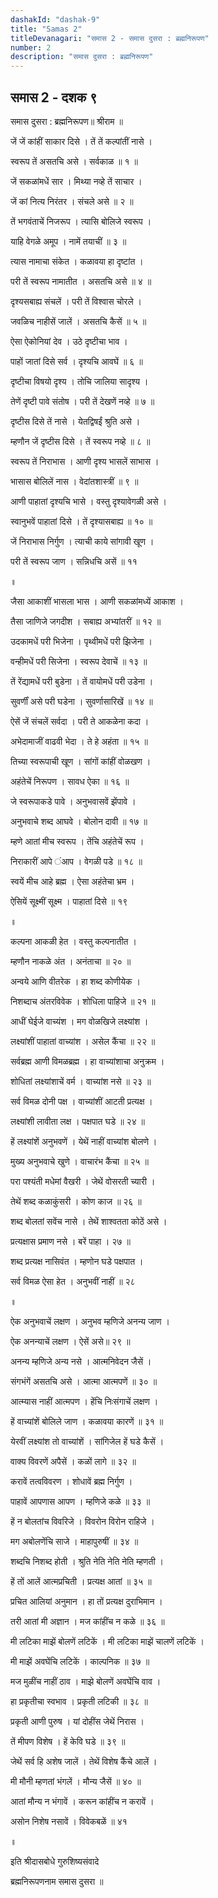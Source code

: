 ```yaml
---
dashakId: "dashak-9"
title: "Samas 2"
titleDevanagari: "समास 2 - समास दुसरा : ब्रह्मनिरूपण"
number: 2
description: "समास दुसरा : ब्रह्मनिरूपण"
---
```


## समास 2 - दशक ९

समास दुसरा : ब्रह्मनिरूपण॥ श्रीराम ॥

जें जें कांहीं साकार दिसे । तें तें कल्पांतीं नासे ।

स्वरूप तें असतचि असे । सर्वकाळ ॥ १ ॥

जें सकळांमधें सार । मिथ्या नव्हे तें साचार ।

जें कां नित्य निरंतर । संचले असे ॥ २ ॥

तें भगवंताचें निजरूप । त्यासि बोलिजे स्वरूप ।

याहि वेगळे अमूप । नामें तयाचीं ॥ ३ ॥

त्यास नामाचा संकेत । कळावया हा दृष्टांत ।

परी तें स्वरूप नामातीत । असतचि असे ॥ ४ ॥

दृश्यसबाह्य संचलें । परी तें विश्वास चोरले ।

जवळिच नाहीसें जालें । असतचि कैसें ॥ ५ ॥

ऐसा ऐकोनियां देव । उठे दृष्टीचा भाव ।

पाहों जातां दिसे सर्व । दृश्यचि आवघें ॥ ६ ॥

दृष्टीचा विषयो दृश्य । तोचि जालिया सादृश्य ।

तेणें दृष्टी पावे संतोष । परी तें देखणें नव्हे ॥ ७ ॥

दृष्टीस दिसे तें नासे । येतद्विषईं श्रुति असे ।

म्हणौन जें दृष्टीस दिसे । तें स्वरूप नव्हे ॥ ८ ॥

स्वरूप तें निराभास । आणी दृश्य भासलें साभास ।

भासास बोलिलें नास । वेदांतशास्त्रीं ॥ ९ ॥

आणी पाहातां दृश्यचि भासे । वस्तु दृश्यावेगळी असे ।

स्वानुभवें पाहातां दिसे । तें दृश्यासबाह्य ॥ १० ॥

जें निराभास निर्गुण । त्याची काये सांगावी खूण ।

परी तें स्वरूप जाण । सन्निधचि असें ॥ ११

॥

जैसा आकाशीं भासला भास । आणी सकळांमध्यें आकाश ।

तैसा जाणिजे जगदीश । सबाह्य अभ्यांतरीं ॥ १२ ॥

उदकामधें परी भिजेना । पृथ्वीमधें परी झिजेना ।

वन्हीमधें परी सिजेना । स्वरूप देवाचें ॥ १३ ॥

तें रेंद्यामधें परी बुडेना । तें वायोमधें परी उडेना ।

सुवर्णीं असे परी घडेना । सुवर्णासारिखें ॥ १४ ॥

ऐसें जें संचलें सर्वदा । परी ते आकळेना कदा ।

अभेदामाजीं वाढवी भेदा । ते हे अहंता ॥ १५ ॥

तिच्या स्वरूपाची खूण । सांगों कांहीं वोळखण ।

अहंतेचें निरूपण । सावध ऐका ॥ १६ ॥

जे स्वरूपाकडे पावे । अनुभवासवें झेंपावे ।

अनुभवाचे शब्द आघवे । बोलोन दावी ॥ १७ ॥

म्हणे आतां मीच स्वरूप । तेंचि अहंतेचें रूप ।

निराकारीं आपे ंआप । वेगळी पडे ॥ १८ ॥

स्वयें मीच आहे ब्रह्म । ऐसा अहंतेचा भ्रम ।

ऐसियें सूक्ष्मीं सूक्ष्म । पाहातां दिसे ॥ १९

॥

कल्पना आकळी हेत । वस्तु कल्पनातीत ।

म्हणौन नाकळे अंत । अनंताचा ॥ २० ॥

अन्वये आणि वीतरेक । हा शब्द कोणीयेक ।

निशब्दाच अंतरविवेक । शोधिला पाहिजे ॥ २१ ॥

आधीं घेईजे वाच्यंश । मग वोळखिजे लक्ष्यांश ।

लक्ष्यांशीं पाहातां वाच्यांश । असेल कैंचा ॥ २२ ॥

सर्वब्रह्म आणी विमळब्रह्म । हा वाच्यांशाचा अनुक्रम ।

शोधितां लक्ष्यांशाचें वर्म । वाच्यांश नसे ॥ २३ ॥

सर्व विमळ दोनी पक्ष । वाच्यांशीं आटती प्रत्यक्ष ।

लक्ष्यांशी लावीता लक्ष । पक्षपात घडे ॥ २४ ॥

हें लक्ष्यांशें अनुभवणें । येथें नाहीं वाच्यांश बोलणे ।

मुख्य अनुभवाचे खुणे । वाचारंभ कैंचा ॥ २५ ॥

परा पश्यंती मधेमां वैखरी । जेथें वोसरती च्यारी ।

तेथें शब्द कळाकुंसरी । कोण काज ॥ २६ ॥

शब्द बोलतां सवेंच नासे । तेथें शाश्वतता कोठें असे ।

प्रत्यक्षास प्रमाण नसे । बरें पाहा । २७ ॥

शब्द प्रत्यक्ष नासिवंत । म्हणोन घडे पक्षपात ।

सर्व विमळ ऐसा हेत । अनुभवीं नाहीं ॥ २८

॥

ऐक अनुभवाचें लक्षण । अनुभव म्हणिजे अनन्य जाण ।

ऐक अनन्याचें लक्षण । ऐसें असे॥ २९ ॥

अनन्य म्हणिजे अन्य नसे । आत्मनिवेदन जैसें ।

संगभंगें असतचि असे । आत्मा आत्मपणें ॥ ३० ॥

आत्म्यास नाहीं आत्मपण । हेंचि निःसंगाचें लक्षण ।

हें वाच्यांशें बोलिले जाण । कळावया कारणें ॥ ३१ ॥

येरवीं लक्ष्यांश तो वाच्यांशें । सांगिजेल हें घडे कैसें ।

वाक्य विवरणें अपैसें । कळों लागे ॥ ३२ ॥

करावें तत्वविवरण । शोधावें ब्रह्म निर्गुण ।

पाहावें आपणास आपण । म्हणिजे कळे ॥ ३३ ॥

हें न बोलतांच विवरिजे । विवरोन विरोन राहिजे ।

मग अबोलणेंचि साजे । माहापुरुषीं ॥ ३४ ॥

शब्दचि निशब्द होती । श्रुति नेति नेति नेति म्हणती ।

हें तों आलें आत्मप्रचिती । प्रत्यक्ष आतां ॥ ३५ ॥

प्रचित आलियां अनुमान । हा तों प्रत्यक्ष दुराभिमान ।

तरी आतां मी अज्ञान । मज कांहींच न कळे ॥ ३६ ॥

मी लटिका माझें बोलणें लटिकें । मी लटिका माझें चालणें लटिकें ।

मी माझें अवघेंचि लटिकें । काल्पनिक ॥ ३७ ॥

मज मुळींच नाहीं ठाव । माझे बोलणें अवघेंचि वाव ।

हा प्रकृतीचा स्वभाव । प्रकृती लटिकी ॥ ३८ ॥

प्रकृती आणी पुरुष । यां दोहींस जेथें निरास ।

तें मीपण विशेष । हें केवि घडे ॥ ३९ ॥

जेथें सर्व हि अशेष जालें । तेथें विशेष कैंचे आलें ।

मी मौनी म्हणतां भंगलें । मौन्य जैसें ॥ ४० ॥

आतां मौन्य न भंगावें । करून कांहींच न करावें ।

असोन निशेष नसावें । विवेकबळें ॥ ४१

॥

इति श्रीदासबोधे गुरुशिष्यसंवादे

ब्रह्मनिरूपणनाम समास दुसरा ॥